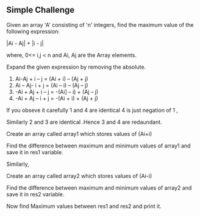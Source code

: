 ## Simple Challenge

Given an array 'A' consisting of 'n' integers, find the maximum value of the following expression:

|Ai - Aj| + |i - j|

where, 0<= i,j < n and Ai, Aj are the Array elements.

Expand the given expression by removing the absolute.

1. Ai-Aj + i – j = (Ai + i) – (Aj + j)
2. Ai – Aj- i + j = (Ai – i) – (Aj – j)
3. -Ai + Aj + i – j = -(Ai] – i) + (Aj – j)
4. -Ai + Aj – i + j = -(Ai + i) + (Aj + j)

If you  obseve it carefully 1 and 4 are identical 4 is just negation of 1  ,

Similarly 2 and 3 are identical .Hence 3 and 4 are redaundant.

Create an array called array1  which stores values of (Ai+i)

Find the difference between maximum and minimum values of array1 and save it in res1 variable.

Similarly,

Create an array called  array2 which stores values of (Ai-i)

Find the difference between maximum and minimum values of array2 and save it in res2 variable.

Now find Maximum values between res1 and res2 and print it.